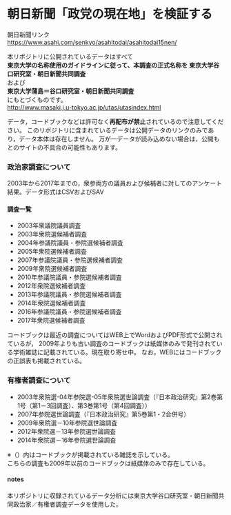 # 朝日新聞「政党の現在地」を検証する

朝日新聞リンク  
https://www.asahi.com/senkyo/asahitodai/asahitodai15nen/

本リポジトリに公開されているデータはすべて  
 **東京大学の名称使用のガイドラインに従って、本調査の正式名称を 東京大学谷口研究室・朝日新聞共同調査**   
および  
 **東京大学蒲島＝谷口研究室・朝日新聞共同調査**  
にもとづくものです。  
http://www.masaki.j.u-tokyo.ac.jp/utas/utasindex.html

データ，コードブックなどは許可なく**再配布が禁止**されているので注意してください。
このリポジトリに含まれているデータは公開データのリンクのみであり，データ本体は存在しません。
万が一データが読み込めない場合は，公開もとのサイトの不具合の可能性もあります。

### 政治家調査について
2003年から2017年までの，衆参両方の議員および候補者に対してのアンケート結果。データ形式はCSVおよびSAV

#### 調査一覧

- 2003年衆議院議員調査
- 2003年衆院選候補者調査
- 2004年参議院議員・参院選候補者調査
- 2005年衆院選候補者調査
- 2007年参議院議員・参院選候補者調査
- 2009年衆院選候補者調査
- 2010年参議院議員・参院選候補者調査
- 2012年衆院選候補者調査
- 2013年参議院議員・参院選候補者調査
- 2014年衆院選候補者調査
- 2016年参議院議員・参院選候補者調査
- 2017年衆院選候補者調査

コードブックは最近の調査についてはWEB上でWordおよびPDF形式で公開されているが，
2009年よりも古い調査のコードブックは紙媒体のみで発刊されている学術雑誌に記載されている。現在取り寄せ中。
なお，WEBにはコードブックの正誤表も掲載されている。

### 有権者調査について

- 2003年衆院選-04年参院選-05年衆院選世論調査（『日本政治研究』第2巻第1号（第1－3回調査）、第3巻第1号（第4回調査））
- 2007年参院選世論調査（『日本政治研究』第5巻第1・2合併号）
- 2009年衆院選－10年参院選世論調査
- 2012年衆院選－13年参院選世論調査
- 2014年衆院選－16年参院選世論調査

※（）内はコードブックが掲載されている雑誌を示している。  
こちらの調査も2009年以前のコードブックは紙媒体のみで存在している。



#### notes

本リポジトリに収録されているデータ分析には東京大学谷口研究室・朝日新聞共同政治家／有権者調査データを使用した。
